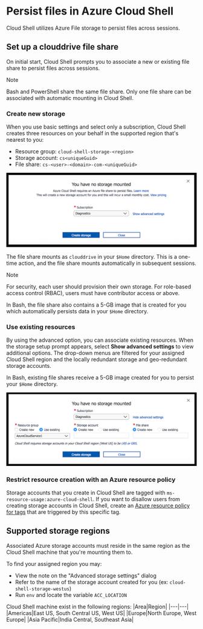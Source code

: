# Persist files in Azure Cloud Shell
Cloud Shell utilizes Azure File storage to persist files across sessions.

## Set up a clouddrive file share
On initial start, Cloud Shell prompts you to associate a new or existing file share to persist files across sessions.

> [!NOTE]
> Bash and PowerShell share the same file share. Only one file share can be associated with automatic mounting in Cloud Shell.

### Create new storage

When you use basic settings and select only a subscription, Cloud Shell creates three resources on your behalf in the supported region that's nearest to you:
* Resource group: `cloud-shell-storage-<region>`
* Storage account: `cs<uniqueGuid>`
* File share: `cs-<user>-<domain>-com-<uniqueGuid>`

![The Subscription setting](../articles/cloud-shell/media/persisting-shell-storage/basic-storage.png)

The file share mounts as `clouddrive` in your `$Home` directory. This is a one-time action, and the file share mounts automatically in subsequent sessions. 

> [!NOTE]
> For security, each user should provision their own storage.  For role-based access control (RBAC), users must have contributor access or above.

In Bash, the file share also contains a 5-GB image that is created for you which automatically persists data in your `$Home` directory. 

### Use existing resources

By using the advanced option, you can associate existing resources. When the storage setup prompt appears, select **Show advanced settings** to view additional options. The drop-down menus are filtered for your assigned Cloud Shell region and the locally redundant storage and geo-redundant storage accounts.

In Bash, existing file shares receive a 5-GB image created for you to persist your `$Home` directory.

![The Resource group setting](../articles/cloud-shell/media/persisting-shell-storage/advanced-storage.png)

### Restrict resource creation with an Azure resource policy
Storage accounts that you create in Cloud Shell are tagged with `ms-resource-usage:azure-cloud-shell`. If you want to disallow users from creating storage accounts in Cloud Shell, create an [Azure resource policy for tags](../articles/azure-policy/json-samples.md) that are triggered by this specific tag.

## Supported storage regions
Associated Azure storage accounts must reside in the same region as the Cloud Shell machine that you're mounting them to.

To find your assigned region you may:
* View the note on the "Advanced storage settings" dialog
* Refer to the name of the storage account created for you (ex: `cloud-shell-storage-westus`)
* Run `env` and locate the variable `ACC_LOCATION`

Cloud Shell machine exist in the following regions:
|Area|Region|
|---|---|
|Americas|East US, South Central US, West US|
|Europe|North Europe, West Europe|
|Asia Pacific|India Central, Southeast Asia|

